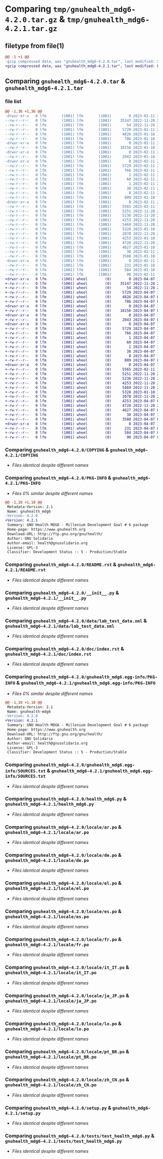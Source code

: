 # Comparing `tmp/gnuhealth_mdg6-4.2.0.tar.gz` & `tmp/gnuhealth_mdg6-4.2.1.tar.gz`

## filetype from file(1)

```diff
@@ -1 +1 @@
-gzip compressed data, was "gnuhealth_mdg6-4.2.0.tar", last modified: Sat Feb 11 21:56:56 2023, max compression
+gzip compressed data, was "gnuhealth_mdg6-4.2.1.tar", last modified: Fri Apr  7 10:18:57 2023, max compression
```

## Comparing `gnuhealth_mdg6-4.2.0.tar` & `gnuhealth_mdg6-4.2.1.tar`

### file list

```diff
@@ -1,36 +1,36 @@
-drwxr-xr-x   0 lfm       (1001) lfm       (1001)        0 2023-02-11 21:56:56.953201 gnuhealth_mdg6-4.2.0/
--rw-r--r--   0 lfm       (1001) lfm       (1001)    35147 2022-11-28 22:17:48.000000 gnuhealth_mdg6-4.2.0/COPYING
--rw-r--r--   0 lfm       (1001) lfm       (1001)       54 2022-11-28 22:17:48.000000 gnuhealth_mdg6-4.2.0/MANIFEST.in
--rw-r--r--   0 lfm       (1001) lfm       (1001)     5729 2023-02-11 21:56:56.953005 gnuhealth_mdg6-4.2.0/PKG-INFO
--rw-r--r--   0 lfm       (1001) lfm       (1001)     4826 2023-01-18 16:33:08.000000 gnuhealth_mdg6-4.2.0/README.rst
--rw-r--r--   0 lfm       (1001) lfm       (1001)      786 2023-01-18 16:33:08.000000 gnuhealth_mdg6-4.2.0/__init__.py
-drwxr-xr-x   0 lfm       (1001) lfm       (1001)        0 2023-02-11 21:56:56.951226 gnuhealth_mdg6-4.2.0/data/
--rw-r--r--   0 lfm       (1001) lfm       (1001)    18156 2023-01-18 16:33:08.000000 gnuhealth_mdg6-4.2.0/data/lab_test_data.xml
-drwxr-xr-x   0 lfm       (1001) lfm       (1001)        0 2023-02-11 21:56:56.951299 gnuhealth_mdg6-4.2.0/doc/
--rw-r--r--   0 lfm       (1001) lfm       (1001)     2043 2023-01-18 16:33:08.000000 gnuhealth_mdg6-4.2.0/doc/index.rst
-drwxr-xr-x   0 lfm       (1001) lfm       (1001)        0 2023-02-11 21:56:56.952670 gnuhealth_mdg6-4.2.0/gnuhealth_mdg6.egg-info/
--rw-r--r--   0 lfm       (1001) lfm       (1001)     5729 2023-02-11 21:56:56.000000 gnuhealth_mdg6-4.2.0/gnuhealth_mdg6.egg-info/PKG-INFO
--rw-r--r--   0 lfm       (1001) lfm       (1001)      766 2023-02-11 21:56:56.000000 gnuhealth_mdg6-4.2.0/gnuhealth_mdg6.egg-info/SOURCES.txt
--rw-r--r--   0 lfm       (1001) lfm       (1001)        1 2023-02-11 21:56:56.000000 gnuhealth_mdg6-4.2.0/gnuhealth_mdg6.egg-info/dependency_links.txt
--rw-r--r--   0 lfm       (1001) lfm       (1001)       60 2023-02-11 21:56:56.000000 gnuhealth_mdg6-4.2.0/gnuhealth_mdg6.egg-info/entry_points.txt
--rw-r--r--   0 lfm       (1001) lfm       (1001)        1 2023-02-11 21:56:56.000000 gnuhealth_mdg6-4.2.0/gnuhealth_mdg6.egg-info/not-zip-safe
--rw-r--r--   0 lfm       (1001) lfm       (1001)       38 2023-02-11 21:56:56.000000 gnuhealth_mdg6-4.2.0/gnuhealth_mdg6.egg-info/requires.txt
--rw-r--r--   0 lfm       (1001) lfm       (1001)        8 2023-02-11 21:56:56.000000 gnuhealth_mdg6-4.2.0/gnuhealth_mdg6.egg-info/top_level.txt
--rw-r--r--   0 lfm       (1001) lfm       (1001)      809 2023-01-18 16:33:08.000000 gnuhealth_mdg6-4.2.0/health_mdg6.py
-drwxr-xr-x   0 lfm       (1001) lfm       (1001)        0 2023-02-11 21:56:56.952036 gnuhealth_mdg6-4.2.0/locale/
--rw-r--r--   0 lfm       (1001) lfm       (1001)     5565 2023-02-11 12:36:12.000000 gnuhealth_mdg6-4.2.0/locale/ar.po
--rw-r--r--   0 lfm       (1001) lfm       (1001)     5251 2022-11-28 22:17:48.000000 gnuhealth_mdg6-4.2.0/locale/de.po
--rw-r--r--   0 lfm       (1001) lfm       (1001)     5236 2022-11-28 22:17:48.000000 gnuhealth_mdg6-4.2.0/locale/el.po
--rw-r--r--   0 lfm       (1001) lfm       (1001)     4253 2022-11-28 22:17:48.000000 gnuhealth_mdg6-4.2.0/locale/es.po
--rw-r--r--   0 lfm       (1001) lfm       (1001)     5469 2022-11-28 22:17:48.000000 gnuhealth_mdg6-4.2.0/locale/fr.po
--rw-r--r--   0 lfm       (1001) lfm       (1001)     5328 2023-01-18 16:33:08.000000 gnuhealth_mdg6-4.2.0/locale/it_IT.po
--rw-r--r--   0 lfm       (1001) lfm       (1001)     2078 2022-11-28 22:17:48.000000 gnuhealth_mdg6-4.2.0/locale/ja_JP.po
--rw-r--r--   0 lfm       (1001) lfm       (1001)     4253 2023-01-18 16:33:08.000000 gnuhealth_mdg6-4.2.0/locale/lo.po
--rw-r--r--   0 lfm       (1001) lfm       (1001)     4720 2022-11-28 22:17:48.000000 gnuhealth_mdg6-4.2.0/locale/pt_BR.po
--rw-r--r--   0 lfm       (1001) lfm       (1001)     4627 2023-01-18 16:33:08.000000 gnuhealth_mdg6-4.2.0/locale/zh_CN.po
--rw-r--r--   0 lfm       (1001) lfm       (1001)       38 2023-02-11 21:56:56.953236 gnuhealth_mdg6-4.2.0/setup.cfg
--rw-r--r--   0 lfm       (1001) lfm       (1001)     3588 2023-01-18 16:33:08.000000 gnuhealth_mdg6-4.2.0/setup.py
-drwxr-xr-x   0 lfm       (1001) lfm       (1001)        0 2023-02-11 21:56:56.952187 gnuhealth_mdg6-4.2.0/tests/
--rw-r--r--   0 lfm       (1001) lfm       (1001)      231 2023-01-18 16:33:08.000000 gnuhealth_mdg6-4.2.0/tests/__init__.py
--rw-r--r--   0 lfm       (1001) lfm       (1001)      584 2023-01-18 16:33:08.000000 gnuhealth_mdg6-4.2.0/tests/test_health_mdg6.py
--rw-r--r--   0 lfm       (1001) lfm       (1001)       90 2023-02-11 12:44:33.000000 gnuhealth_mdg6-4.2.0/tryton.cfg
+drwxr-xr-x   0 lfm       (1001) wheel        (0)        0 2023-04-07 10:18:57.810322 gnuhealth_mdg6-4.2.1/
+-rw-r--r--   0 lfm       (1001) wheel        (0)    35147 2022-11-28 22:17:48.000000 gnuhealth_mdg6-4.2.1/COPYING
+-rw-r--r--   0 lfm       (1001) wheel        (0)       54 2022-11-28 22:17:48.000000 gnuhealth_mdg6-4.2.1/MANIFEST.in
+-rw-r--r--   0 lfm       (1001) wheel        (0)     5729 2023-04-07 10:18:57.810157 gnuhealth_mdg6-4.2.1/PKG-INFO
+-rw-r--r--   0 lfm       (1001) wheel        (0)     4826 2023-04-07 09:17:52.000000 gnuhealth_mdg6-4.2.1/README.rst
+-rw-r--r--   0 lfm       (1001) wheel        (0)      786 2023-04-07 09:17:52.000000 gnuhealth_mdg6-4.2.1/__init__.py
+drwxr-xr-x   0 lfm       (1001) wheel        (0)        0 2023-04-07 10:18:57.808375 gnuhealth_mdg6-4.2.1/data/
+-rw-r--r--   0 lfm       (1001) wheel        (0)    18156 2023-04-07 09:17:52.000000 gnuhealth_mdg6-4.2.1/data/lab_test_data.xml
+drwxr-xr-x   0 lfm       (1001) wheel        (0)        0 2023-04-07 10:18:57.808457 gnuhealth_mdg6-4.2.1/doc/
+-rw-r--r--   0 lfm       (1001) wheel        (0)     2043 2023-04-07 09:17:52.000000 gnuhealth_mdg6-4.2.1/doc/index.rst
+drwxr-xr-x   0 lfm       (1001) wheel        (0)        0 2023-04-07 10:18:57.809836 gnuhealth_mdg6-4.2.1/gnuhealth_mdg6.egg-info/
+-rw-r--r--   0 lfm       (1001) wheel        (0)     5729 2023-04-07 10:18:57.000000 gnuhealth_mdg6-4.2.1/gnuhealth_mdg6.egg-info/PKG-INFO
+-rw-r--r--   0 lfm       (1001) wheel        (0)      766 2023-04-07 10:18:57.000000 gnuhealth_mdg6-4.2.1/gnuhealth_mdg6.egg-info/SOURCES.txt
+-rw-r--r--   0 lfm       (1001) wheel        (0)        1 2023-04-07 10:18:57.000000 gnuhealth_mdg6-4.2.1/gnuhealth_mdg6.egg-info/dependency_links.txt
+-rw-r--r--   0 lfm       (1001) wheel        (0)       60 2023-04-07 10:18:57.000000 gnuhealth_mdg6-4.2.1/gnuhealth_mdg6.egg-info/entry_points.txt
+-rw-r--r--   0 lfm       (1001) wheel        (0)        1 2023-04-07 10:18:57.000000 gnuhealth_mdg6-4.2.1/gnuhealth_mdg6.egg-info/not-zip-safe
+-rw-r--r--   0 lfm       (1001) wheel        (0)       38 2023-04-07 10:18:57.000000 gnuhealth_mdg6-4.2.1/gnuhealth_mdg6.egg-info/requires.txt
+-rw-r--r--   0 lfm       (1001) wheel        (0)        8 2023-04-07 10:18:57.000000 gnuhealth_mdg6-4.2.1/gnuhealth_mdg6.egg-info/top_level.txt
+-rw-r--r--   0 lfm       (1001) wheel        (0)      809 2023-04-07 09:17:52.000000 gnuhealth_mdg6-4.2.1/health_mdg6.py
+drwxr-xr-x   0 lfm       (1001) wheel        (0)        0 2023-04-07 10:18:57.809182 gnuhealth_mdg6-4.2.1/locale/
+-rw-r--r--   0 lfm       (1001) wheel        (0)     5565 2023-02-11 12:36:12.000000 gnuhealth_mdg6-4.2.1/locale/ar.po
+-rw-r--r--   0 lfm       (1001) wheel        (0)     5251 2022-11-28 22:17:48.000000 gnuhealth_mdg6-4.2.1/locale/de.po
+-rw-r--r--   0 lfm       (1001) wheel        (0)     5236 2022-11-28 22:17:48.000000 gnuhealth_mdg6-4.2.1/locale/el.po
+-rw-r--r--   0 lfm       (1001) wheel        (0)     4253 2022-11-28 22:17:48.000000 gnuhealth_mdg6-4.2.1/locale/es.po
+-rw-r--r--   0 lfm       (1001) wheel        (0)     5469 2022-11-28 22:17:48.000000 gnuhealth_mdg6-4.2.1/locale/fr.po
+-rw-r--r--   0 lfm       (1001) wheel        (0)     5328 2023-01-18 16:33:08.000000 gnuhealth_mdg6-4.2.1/locale/it_IT.po
+-rw-r--r--   0 lfm       (1001) wheel        (0)     2078 2022-11-28 22:17:48.000000 gnuhealth_mdg6-4.2.1/locale/ja_JP.po
+-rw-r--r--   0 lfm       (1001) wheel        (0)     4253 2023-04-07 09:17:52.000000 gnuhealth_mdg6-4.2.1/locale/lo.po
+-rw-r--r--   0 lfm       (1001) wheel        (0)     4720 2022-11-28 22:17:48.000000 gnuhealth_mdg6-4.2.1/locale/pt_BR.po
+-rw-r--r--   0 lfm       (1001) wheel        (0)     4627 2023-04-07 09:17:52.000000 gnuhealth_mdg6-4.2.1/locale/zh_CN.po
+-rw-r--r--   0 lfm       (1001) wheel        (0)       38 2023-04-07 10:18:57.810357 gnuhealth_mdg6-4.2.1/setup.cfg
+-rw-r--r--   0 lfm       (1001) wheel        (0)     3588 2023-04-07 09:17:52.000000 gnuhealth_mdg6-4.2.1/setup.py
+drwxr-xr-x   0 lfm       (1001) wheel        (0)        0 2023-04-07 10:18:57.809327 gnuhealth_mdg6-4.2.1/tests/
+-rw-r--r--   0 lfm       (1001) wheel        (0)      231 2023-04-07 09:17:52.000000 gnuhealth_mdg6-4.2.1/tests/__init__.py
+-rw-r--r--   0 lfm       (1001) wheel        (0)      584 2023-04-07 09:17:52.000000 gnuhealth_mdg6-4.2.1/tests/test_health_mdg6.py
+-rw-r--r--   0 lfm       (1001) wheel        (0)       90 2023-04-07 09:37:21.000000 gnuhealth_mdg6-4.2.1/tryton.cfg
```

### Comparing `gnuhealth_mdg6-4.2.0/COPYING` & `gnuhealth_mdg6-4.2.1/COPYING`

 * *Files identical despite different names*

### Comparing `gnuhealth_mdg6-4.2.0/PKG-INFO` & `gnuhealth_mdg6-4.2.1/PKG-INFO`

 * *Files 0% similar despite different names*

```diff
@@ -1,10 +1,10 @@
 Metadata-Version: 2.1
 Name: gnuhealth_mdg6
-Version: 4.2.0
+Version: 4.2.1
 Summary: GNU Health MDG6 - Millenium Development Goal # 6 package
 Home-page: https://www.gnuhealth.org
 Download-URL: http://ftp.gnu.org/gnu/health/
 Author: GNU Solidario
 Author-email: health@gnusolidario.org
 License: GPL-3
 Classifier: Development Status :: 5 - Production/Stable
```

### Comparing `gnuhealth_mdg6-4.2.0/README.rst` & `gnuhealth_mdg6-4.2.1/README.rst`

 * *Files identical despite different names*

### Comparing `gnuhealth_mdg6-4.2.0/__init__.py` & `gnuhealth_mdg6-4.2.1/__init__.py`

 * *Files identical despite different names*

### Comparing `gnuhealth_mdg6-4.2.0/data/lab_test_data.xml` & `gnuhealth_mdg6-4.2.1/data/lab_test_data.xml`

 * *Files identical despite different names*

### Comparing `gnuhealth_mdg6-4.2.0/doc/index.rst` & `gnuhealth_mdg6-4.2.1/doc/index.rst`

 * *Files identical despite different names*

### Comparing `gnuhealth_mdg6-4.2.0/gnuhealth_mdg6.egg-info/PKG-INFO` & `gnuhealth_mdg6-4.2.1/gnuhealth_mdg6.egg-info/PKG-INFO`

 * *Files 0% similar despite different names*

```diff
@@ -1,10 +1,10 @@
 Metadata-Version: 2.1
 Name: gnuhealth-mdg6
-Version: 4.2.0
+Version: 4.2.1
 Summary: GNU Health MDG6 - Millenium Development Goal # 6 package
 Home-page: https://www.gnuhealth.org
 Download-URL: http://ftp.gnu.org/gnu/health/
 Author: GNU Solidario
 Author-email: health@gnusolidario.org
 License: GPL-3
 Classifier: Development Status :: 5 - Production/Stable
```

### Comparing `gnuhealth_mdg6-4.2.0/gnuhealth_mdg6.egg-info/SOURCES.txt` & `gnuhealth_mdg6-4.2.1/gnuhealth_mdg6.egg-info/SOURCES.txt`

 * *Files identical despite different names*

### Comparing `gnuhealth_mdg6-4.2.0/health_mdg6.py` & `gnuhealth_mdg6-4.2.1/health_mdg6.py`

 * *Files identical despite different names*

### Comparing `gnuhealth_mdg6-4.2.0/locale/ar.po` & `gnuhealth_mdg6-4.2.1/locale/ar.po`

 * *Files identical despite different names*

### Comparing `gnuhealth_mdg6-4.2.0/locale/de.po` & `gnuhealth_mdg6-4.2.1/locale/de.po`

 * *Files identical despite different names*

### Comparing `gnuhealth_mdg6-4.2.0/locale/el.po` & `gnuhealth_mdg6-4.2.1/locale/el.po`

 * *Files identical despite different names*

### Comparing `gnuhealth_mdg6-4.2.0/locale/es.po` & `gnuhealth_mdg6-4.2.1/locale/es.po`

 * *Files identical despite different names*

### Comparing `gnuhealth_mdg6-4.2.0/locale/fr.po` & `gnuhealth_mdg6-4.2.1/locale/fr.po`

 * *Files identical despite different names*

### Comparing `gnuhealth_mdg6-4.2.0/locale/it_IT.po` & `gnuhealth_mdg6-4.2.1/locale/it_IT.po`

 * *Files identical despite different names*

### Comparing `gnuhealth_mdg6-4.2.0/locale/ja_JP.po` & `gnuhealth_mdg6-4.2.1/locale/ja_JP.po`

 * *Files identical despite different names*

### Comparing `gnuhealth_mdg6-4.2.0/locale/lo.po` & `gnuhealth_mdg6-4.2.1/locale/lo.po`

 * *Files identical despite different names*

### Comparing `gnuhealth_mdg6-4.2.0/locale/pt_BR.po` & `gnuhealth_mdg6-4.2.1/locale/pt_BR.po`

 * *Files identical despite different names*

### Comparing `gnuhealth_mdg6-4.2.0/locale/zh_CN.po` & `gnuhealth_mdg6-4.2.1/locale/zh_CN.po`

 * *Files identical despite different names*

### Comparing `gnuhealth_mdg6-4.2.0/setup.py` & `gnuhealth_mdg6-4.2.1/setup.py`

 * *Files identical despite different names*

### Comparing `gnuhealth_mdg6-4.2.0/tests/test_health_mdg6.py` & `gnuhealth_mdg6-4.2.1/tests/test_health_mdg6.py`

 * *Files identical despite different names*

